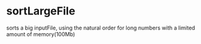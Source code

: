 # sortLargeFile
sorts a big inputFile, using the natural order for long numbers with a limited amount of memory(100Mb)
